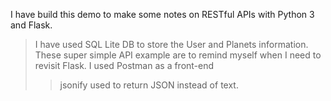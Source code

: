I have build this demo to make some notes on RESTful APIs with Python 3 and Flask.

> I have used SQL Lite DB to store the User and Planets information.
> These super simple API example are to remind myself when I need to revisit Flask.
> I used Postman as a front-end
>
> >jsonify used to return JSON instead of text.
